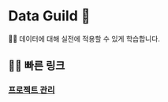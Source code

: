 # Data Guild 👋

🙋‍♀️ 데이터에 대해 실전에 적용할 수 있게 학습합니다.

## 👩‍💻 빠른 링크

### [프로젝트 관리](https://github.com/orgs/nds-initial-data/projects/2)
